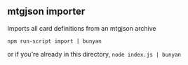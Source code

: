 ## mtgjson importer

Imports all card definitions from an mtgjson archive

`npm run-script import | bunyan`

or if you're already in this directory, `node index.js | bunyan`
